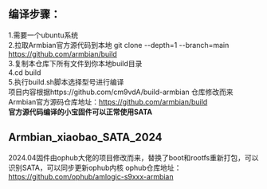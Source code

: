 ## 编译步骤：
1.需要一个ubuntu系统  
2.拉取Armbian官方源代码到本地  git clone --depth=1 --branch=main https://github.com/armbian/build  
3.复制本仓库下所有文件到你本地build目录  
4.cd build  
5.执行build.sh脚本选择型号进行编译  
项目内容根据https://github.com/cm9vdA/build-armbian   仓库修改而来  
Armbian官方源码仓库地址：https://github.com/armbian/build  
**官方源代码编译的小宝固件可以正常使用SATA**  
  

  
## Armbian_xiaobao_SATA_2024
2024.04固件由ophub大佬的项目修改而来，替换了boot和rootfs重新打包，可以识别SATA，可以同步更新ophub内核
ophub仓库地址：https://github.com/ophub/amlogic-s9xxx-armbian
